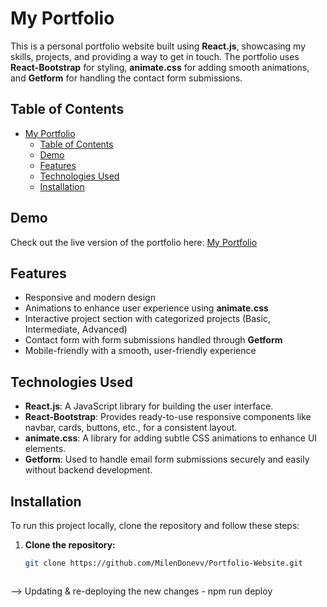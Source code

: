 # My Portfolio

This is a personal portfolio website built using **React.js**, showcasing my skills, projects, and providing a way to get in touch. The portfolio uses **React-Bootstrap** for styling, **animate.css** for adding smooth animations, and **Getform** for handling the contact form submissions.

## Table of Contents
- [My Portfolio](#my-portfolio)
  - [Table of Contents](#table-of-contents)
  - [Demo](#demo)
  - [Features](#features)
  - [Technologies Used](#technologies-used)
  - [Installation](#installation)

## Demo
Check out the live version of the portfolio here: [My Portfolio](https://milendonevv.github.io/Portfolio-Website/)

## Features
- Responsive and modern design
- Animations to enhance user experience using **animate.css**
- Interactive project section with categorized projects (Basic, Intermediate, Advanced)
- Contact form with form submissions handled through **Getform**
- Mobile-friendly with a smooth, user-friendly experience

## Technologies Used

- **React.js**: A JavaScript library for building the user interface.
- **React-Bootstrap**: Provides ready-to-use responsive components like navbar, cards, buttons, etc., for a consistent layout.
- **animate.css**: A library for adding subtle CSS animations to enhance UI elements.
- **Getform**: Used to handle email form submissions securely and easily without backend development.
  
## Installation

To run this project locally, clone the repository and follow these steps:

1. **Clone the repository:**

   ```bash
   git clone https://github.com/MilenDonevv/Portfolio-Website.git



  --> Updating & re-deploying the new changes - npm run deploy
